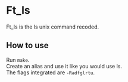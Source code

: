 # Ft_ls  

Ft_ls is the ls unix command recoded.  

## How to use  

Run `make`.  
Create an alias and use it like you would use ls.  
The flags integrated are `-Radfglrtu`.